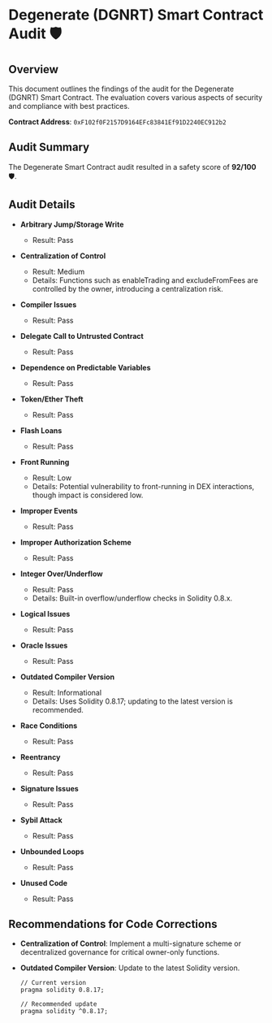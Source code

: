 # Degenerate (DGNRT) Smart Contract Audit 🛡️

## Overview
This document outlines the findings of the audit for the Degenerate (DGNRT) Smart Contract. The evaluation covers various aspects of security and compliance with best practices.

**Contract Address**: `0xF102f0F2157D9164EFc83841Ef91D2240EC912b2`

## Audit Summary
The Degenerate Smart Contract audit resulted in a safety score of **92/100** 🛡️.

## Audit Details

- **Arbitrary Jump/Storage Write**
  - Result: Pass

- **Centralization of Control**
  - Result: Medium
  - Details: Functions such as enableTrading and excludeFromFees are controlled by the owner, introducing a centralization risk.

- **Compiler Issues**
  - Result: Pass

- **Delegate Call to Untrusted Contract**
  - Result: Pass

- **Dependence on Predictable Variables**
  - Result: Pass

- **Token/Ether Theft**
  - Result: Pass

- **Flash Loans**
  - Result: Pass

- **Front Running**
  - Result: Low
  - Details: Potential vulnerability to front-running in DEX interactions, though impact is considered low.

- **Improper Events**
  - Result: Pass

- **Improper Authorization Scheme**
  - Result: Pass

- **Integer Over/Underflow**
  - Result: Pass
  - Details: Built-in overflow/underflow checks in Solidity 0.8.x.

- **Logical Issues**
  - Result: Pass

- **Oracle Issues**
  - Result: Pass

- **Outdated Compiler Version**
  - Result: Informational
  - Details: Uses Solidity 0.8.17; updating to the latest version is recommended.

- **Race Conditions**
  - Result: Pass

- **Reentrancy**
  - Result: Pass

- **Signature Issues**
  - Result: Pass

- **Sybil Attack**
  - Result: Pass

- **Unbounded Loops**
  - Result: Pass

- **Unused Code**
  - Result: Pass

## Recommendations for Code Corrections

- **Centralization of Control**: Implement a multi-signature scheme or decentralized governance for critical owner-only functions.

- **Outdated Compiler Version**: Update to the latest Solidity version.
  ```solidity
  // Current version
  pragma solidity 0.8.17;

  // Recommended update
  pragma solidity ^0.8.17;
